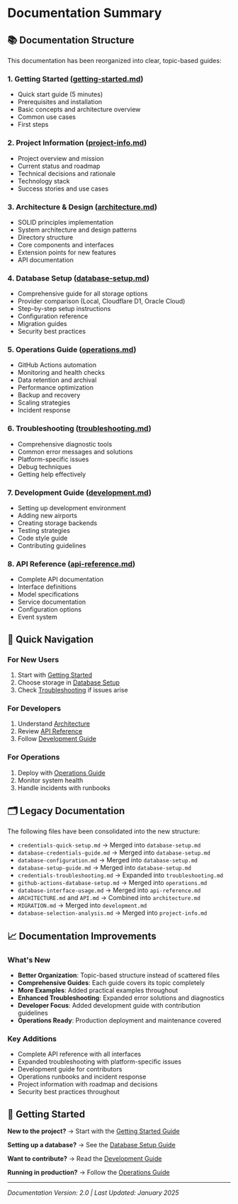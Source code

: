 # Documentation Summary

## 📚 Documentation Structure

This documentation has been reorganized into clear, topic-based guides:

### 1. **Getting Started** ([getting-started.md](getting-started.md))
- Quick start guide (5 minutes)
- Prerequisites and installation
- Basic concepts and architecture overview
- Common use cases
- First steps

### 2. **Project Information** ([project-info.md](project-info.md))
- Project overview and mission
- Current status and roadmap
- Technical decisions and rationale
- Technology stack
- Success stories and use cases

### 3. **Architecture & Design** ([architecture.md](architecture.md))
- SOLID principles implementation
- System architecture and design patterns
- Directory structure
- Core components and interfaces
- Extension points for new features
- API documentation

### 4. **Database Setup** ([database-setup.md](database-setup.md))
- Comprehensive guide for all storage options
- Provider comparison (Local, Cloudflare D1, Oracle Cloud)
- Step-by-step setup instructions
- Configuration reference
- Migration guides
- Security best practices

### 5. **Operations Guide** ([operations.md](operations.md))
- GitHub Actions automation
- Monitoring and health checks
- Data retention and archival
- Performance optimization
- Backup and recovery
- Scaling strategies
- Incident response

### 6. **Troubleshooting** ([troubleshooting.md](troubleshooting.md))
- Comprehensive diagnostic tools
- Common error messages and solutions
- Platform-specific issues
- Debug techniques
- Getting help effectively

### 7. **Development Guide** ([development.md](development.md))
- Setting up development environment
- Adding new airports
- Creating storage backends
- Testing strategies
- Code style guide
- Contributing guidelines

### 8. **API Reference** ([api-reference.md](api-reference.md))
- Complete API documentation
- Interface definitions
- Model specifications
- Service documentation
- Configuration options
- Event system

## 🎯 Quick Navigation

### For New Users
1. Start with [Getting Started](getting-started.md)
2. Choose storage in [Database Setup](database-setup.md)
3. Check [Troubleshooting](troubleshooting.md) if issues arise

### For Developers
1. Understand [Architecture](architecture.md)
2. Review [API Reference](api-reference.md)
3. Follow [Development Guide](development.md)

### For Operations
1. Deploy with [Operations Guide](operations.md)
2. Monitor system health
3. Handle incidents with runbooks

## 🗂️ Legacy Documentation

The following files have been consolidated into the new structure:
- `credentials-quick-setup.md` → Merged into `database-setup.md`
- `database-credentials-guide.md` → Merged into `database-setup.md`
- `database-configuration.md` → Merged into `database-setup.md`
- `database-setup-guide.md` → Merged into `database-setup.md`
- `credentials-troubleshooting.md` → Expanded into `troubleshooting.md`
- `github-actions-database-setup.md` → Merged into `operations.md`
- `database-interface-usage.md` → Merged into `api-reference.md`
- `ARCHITECTURE.md` and `API.md` → Combined into `architecture.md`
- `MIGRATION.md` → Merged into `development.md`
- `database-selection-analysis.md` → Merged into `project-info.md`

## 📈 Documentation Improvements

### What's New
- **Better Organization**: Topic-based structure instead of scattered files
- **Comprehensive Guides**: Each guide covers its topic completely
- **More Examples**: Added practical examples throughout
- **Enhanced Troubleshooting**: Expanded error solutions and diagnostics
- **Developer Focus**: Added development guide with contribution guidelines
- **Operations Ready**: Production deployment and maintenance covered

### Key Additions
- Complete API reference with all interfaces
- Expanded troubleshooting with platform-specific issues
- Development guide for contributors
- Operations runbooks and incident response
- Project information with roadmap and decisions
- Security best practices throughout

## 🚀 Getting Started

**New to the project?**
→ Start with the [Getting Started Guide](getting-started.md)

**Setting up a database?**
→ See the [Database Setup Guide](database-setup.md)

**Want to contribute?**
→ Read the [Development Guide](development.md)

**Running in production?**
→ Follow the [Operations Guide](operations.md)

---

*Documentation Version: 2.0 | Last Updated: January 2025*
